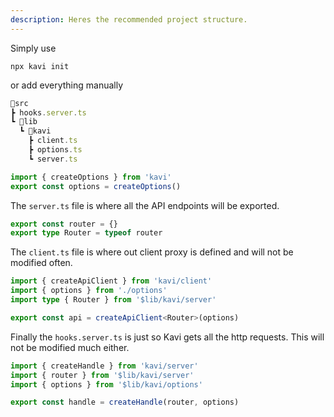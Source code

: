 ```yaml
---
description: Heres the recommended project structure.
---
```

Simply use 
```
npx kavi init
```
or add everything manually
```ts
📂src
┣ hooks.server.ts
┗ 📂lib
  ┗ 📂kavi
    ┣ client.ts
    ┣ options.ts
    ┗ server.ts
```
```ts file=options.ts
import { createOptions } from 'kavi'
export const options = createOptions()
```

The `server.ts` file is where all the API endpoints will be exported.
```ts file=server.ts
export const router = {}
export type Router = typeof router
```
The `client.ts` file is where out client proxy is defined and will not be modified often.
```ts file=client.ts
import { createApiClient } from 'kavi/client'
import { options } from './options'
import type { Router } from '$lib/kavi/server'

export const api = createApiClient<Router>(options)
```
Finally the `hooks.server.ts` is just so Kavi gets all the http requests. This will not be modified much either.
```ts file=hooks.server.ts
import { createHandle } from 'kavi/server'
import { router } from '$lib/kavi/server'
import { options } from '$lib/kavi/options'

export const handle = createHandle(router, options)
```